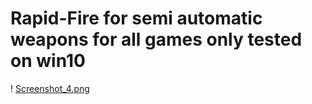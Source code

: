 # Rapid-Fire for semi automatic weapons for all games  only tested on win10


! [Screenshot_4.png](https://github.com/Tarkiin/Rapid-Fire/blob/main/Screenshot_4.png)
